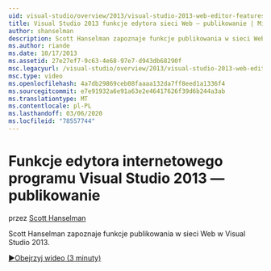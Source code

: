 ```yaml
---
uid: visual-studio/overview/2013/visual-studio-2013-web-editor-features-publishing
title: Visual Studio 2013 funkcje edytora sieci Web — publikowanie | Microsoft Docs
author: shanselman
description: Scott Hanselman zapoznaje funkcje publikowania w sieci Web w Visual Studio 2013.
ms.author: riande
ms.date: 10/17/2013
ms.assetid: 27e27ef7-9c63-4e68-97e7-d943db68290f
msc.legacyurl: /visual-studio/overview/2013/visual-studio-2013-web-editor-features-publishing
msc.type: video
ms.openlocfilehash: 4a7db29869ceb08faaaa132da7ff8eed1a1336f4
ms.sourcegitcommit: e7e91932a6e91a63e2e46417626f39d6b244a3ab
ms.translationtype: MT
ms.contentlocale: pl-PL
ms.lasthandoff: 03/06/2020
ms.locfileid: "78557744"
---
```

# <a name="visual-studio-2013-web-editor-features---publishing"></a>Funkcje edytora internetowego programu Visual Studio 2013 — publikowanie

przez [Scott Hanselman](https://github.com/shanselman)

Scott Hanselman zapoznaje funkcje publikowania w sieci Web w Visual Studio 2013.

[&#9654;Obejrzyj wideo (3 minuty)](https://channel9.msdn.com/Blogs/ASP-NET-Site-Videos/visual-studio-2013-web-editor-features-publishing)
